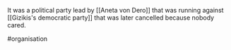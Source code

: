 It was a political party lead by [[Aneta von Dero]] that was running against [[Gizikis's democratic party]] that was later cancelled because nobody cared.

#organisation 